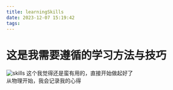 ```yaml
---
title: learningSkills
date: 2023-12-07 15:19:42
tags:
---
```


# 这是我需要遵循的学习方法与技巧

![skills](/images/note_skills.png) 
这个我觉得还是蛮有用的，直接开始做起好了  
从物理开始，我会记录我的心得
